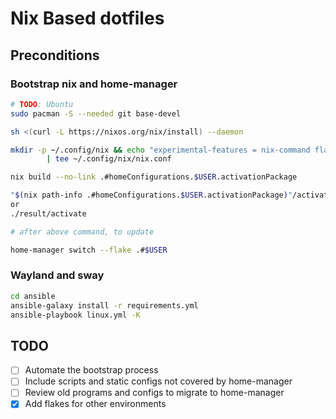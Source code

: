 # Nix Based dotfiles

## Preconditions

### Bootstrap nix and home-manager

```sh
# TODO: Ubuntu
sudo pacman -S --needed git base-devel

sh <(curl -L https://nixos.org/nix/install) --daemon

mkdir -p ~/.config/nix && echo "experimental-features = nix-command flakes" \
        | tee ~/.config/nix/nix.conf

nix build --no-link .#homeConfigurations.$USER.activationPackage

"$(nix path-info .#homeConfigurations.$USER.activationPackage)"/activate
or
./result/activate

# after above command, to update

home-manager switch --flake .#$USER
```

### Wayland and sway

```sh
cd ansible
ansible-galaxy install -r requirements.yml
ansible-playbook linux.yml -K
```

## TODO

- [ ] Automate the bootstrap process
- [ ] Include scripts and static configs not covered by home-manager
- [ ] Review old programs and configs to migrate to home-manager
- [X] Add flakes for other environments
